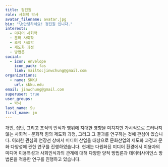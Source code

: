 ```yaml
---
title: 정진원
role: 사회학 박사
avatar_filename: avatar.jpg
bio: "\b안녕하세요! 정진원 입니다."
interests:
  - 미디어 사회학
  - 문화 사회학
  - 조직 사회학
  - 제도화 과정
  - 방법론
social:
  - icon: envelope
    icon_pack: fas
    link: mailto:jinwchung@gmail.com
organizations:
  - name: SKKU
    url: skku.edu
email: jinwchung@gmail.com
superuser: true
user_groups:
  - 박사
last_name: Su
first_name: jm
---
```

개인, 집단, 그리고 조직의 인식과 행위에 지대한 영향을 미치지만 가시적으로 드러나지 않는 사회적・문화적 힘의 제도화 과정, 그리고 그 결과를 연구하는 것에 관심이 있습니다. 이러한 관심의 연장선 상에서 미디어 산업을 대상으로 문화산업의 제도화 과정과 문화 다양성에 관한 연구를 진행하였습니다. 현재는 다원화된 미디어 환경에서 이용자의 미디어 이용특성과 사회인식과의 관계에 대해 다양한 양적 방법론과 데이터사이언스 방법론을 적용한 연구를 진행하고 있습니다.
